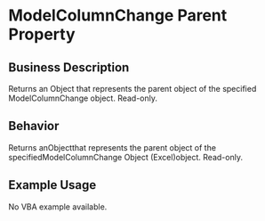 # ModelColumnChange Parent Property

## Business Description
Returns an Object that represents the parent object of the specified ModelColumnChange object. Read-only.

## Behavior
Returns anObjectthat represents the parent object of the specifiedModelColumnChange Object (Excel)object. Read-only.

## Example Usage
No VBA example available.